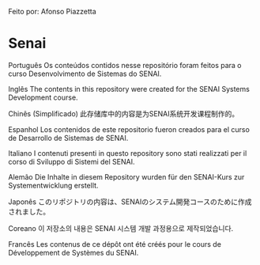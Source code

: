 Feito por:
Afonso Piazzetta
# Senai
Português
Os conteúdos contidos nesse repositório foram feitos para o curso Desenvolvimento de Sistemas do SENAI.

Inglês
The contents in this repository were created for the SENAI Systems Development course.

Chinês (Simplificado)
此存储库中的内容是为SENAI系统开发课程制作的。

Espanhol
Los contenidos de este repositorio fueron creados para el curso de Desarrollo de Sistemas de SENAI.

Italiano
I contenuti presenti in questo repository sono stati realizzati per il corso di Sviluppo di Sistemi del SENAI.

Alemão
Die Inhalte in diesem Repository wurden für den SENAI-Kurs zur Systementwicklung erstellt.

Japonês
このリポジトリの内容は、SENAIのシステム開発コースのために作成されました。

Coreano
이 저장소의 내용은 SENAI 시스템 개발 과정용으로 제작되었습니다.

Francês
Les contenus de ce dépôt ont été créés pour le cours de Développement de Systèmes du SENAI.
